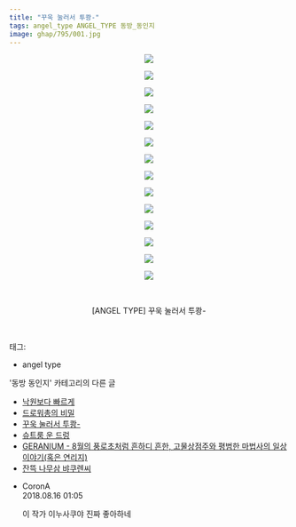```yaml
---
title: "꾸욱 눌러서 투쾅-"
tags: angel_type ANGEL_TYPE 동방_동인지
image: ghap/795/001.jpg
---
```

<div class="article">
<p style="text-align: center; clear: none; float: none;"><img src="{{ site.nasurl }}/ghap/795/001.jpg"/></p>
<p style="text-align: center; clear: none; float: none;"><img src="{{ site.nasurl }}/ghap/795/002.jpg"/></p>
<p style="text-align: center; clear: none; float: none;"><img src="{{ site.nasurl }}/ghap/795/003.jpg"/></p>
<p style="text-align: center; clear: none; float: none;"><img src="{{ site.nasurl }}/ghap/795/004.jpg"/></p>
<p style="text-align: center; clear: none; float: none;"><img src="{{ site.nasurl }}/ghap/795/005.jpg"/></p>
<p style="text-align: center; clear: none; float: none;"><img src="{{ site.nasurl }}/ghap/795/006.jpg"/></p>
<p style="text-align: center; clear: none; float: none;"><img src="{{ site.nasurl }}/ghap/795/007.jpg"/></p>
<p style="text-align: center; clear: none; float: none;"><img src="{{ site.nasurl }}/ghap/795/008.jpg"/></p>
<p style="text-align: center; clear: none; float: none;"><img src="{{ site.nasurl }}/ghap/795/009.jpg"/></p>
<p style="text-align: center; clear: none; float: none;"><img src="{{ site.nasurl }}/ghap/795/010.jpg"/></p>
<p style="text-align: center; clear: none; float: none;"><img src="{{ site.nasurl }}/ghap/795/011.jpg"/></p>
<p style="text-align: center; clear: none; float: none;"><img src="{{ site.nasurl }}/ghap/795/012.jpg"/></p>
<p style="text-align: center; clear: none; float: none;"><img src="{{ site.nasurl }}/ghap/795/013.jpg"/></p>
<p style="text-align: center; clear: none; float: none;"><img src="{{ site.nasurl }}/ghap/795/014.jpg"/></p>
<p style="text-align: center; clear: none; float: none;"><br/></p>
<p style="text-align: center; clear: none; float: none;">[ANGEL TYPE] 꾸욱 눌러서 투쾅-</p>
<p><br/></p>
</div><div class="tagTrail">
<p>태그: </p>
<ul>
<li>angel type</li>
</ul>
</div><div class="another">
<p>'동방 동인지' 카테고리의 다른 글</p>
<ul>
<li><a href="/2016-07-10-ghap_798">낙원보다 빠르게</a></li>
<li><a href="/2016-07-10-ghap_797">드로워총의 비밀</a></li>
<li><a href="/2016-07-10-ghap_795">꾸욱 눌러서 투쾅-</a></li>
<li><a href="/2016-07-10-ghap_794">슈트룸 운 드렁</a></li>
<li><a href="/2016-07-10-ghap_793">GERANIUM - 8월의 풍로초처럼 흔하디 흔한, 고물상점주와 평범한 마법사의 일상이야기(혹은 연리지)</a></li>
<li><a href="/2016-07-10-ghap_792">잔뜩 나무삼 뱌쿠렌씨</a></li>
</ul>
</div><div class="cb_module cb_fluid">
<div class="cb_wrt cb_profile">
<div class="comment">
<ul>
<li class="cb_thumb_off" id="comment15309602">
<div class="cb_comment_area">
<div class="cb_info_area">
<div class="cb_section">
<span class="cb_nick_name">CoronA</span>
</div>
<div class="cb_section">
<span class="cb_date">2018.08.16 01:05 </span>
</div>
</div>
<div class="cb_dsc_comment">
<p class="cb_dsc">
											이 작가 이누사쿠야 진짜 좋아하네
										</p>
</div>
</div></li>
</ul>
</div>
</div><!-- commentList close -->
</div>